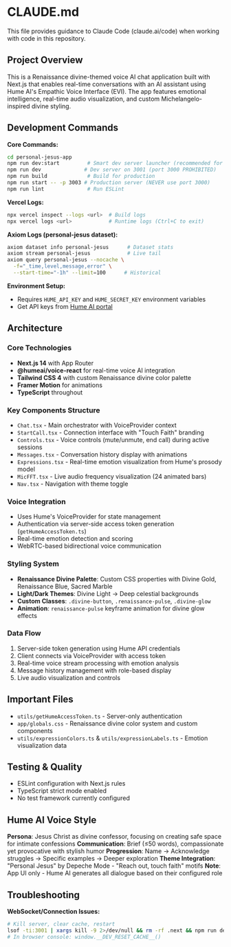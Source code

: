 # CLAUDE.md

This file provides guidance to Claude Code (claude.ai/code) when working with code in this repository.

## Project Overview

This is a Renaissance divine-themed voice AI chat application built with Next.js that enables real-time conversations with an AI assistant using Hume AI's Empathic Voice Interface (EVI). The app features emotional intelligence, real-time audio visualization, and custom Michelangelo-inspired divine styling.

## Development Commands

**Core Commands:**
```bash
cd personal-jesus-app
npm run dev:start         # Smart dev server launcher (recommended for Claude Code)
npm run dev              # Dev server on 3001 (port 3000 PROHIBITED)
npm run build             # Build for production
npm run start -- -p 3003 # Production server (NEVER use port 3000)
npm run lint              # Run ESLint
```

**Vercel Logs:**
```bash
npx vercel inspect --logs <url>  # Build logs
npx vercel logs <url>            # Runtime logs (Ctrl+C to exit)
```

**Axiom Logs (personal-jesus dataset):**
```bash
axiom dataset info personal-jesus      # Dataset stats
axiom stream personal-jesus            # Live tail
axiom query personal-jesus --nocache \
  -f="_time,level,message,error" \
  --start-time="-1h" --limit=100      # Historical
```

**Environment Setup:**
- Requires `HUME_API_KEY` and `HUME_SECRET_KEY` environment variables
- Get API keys from [Hume AI portal](https://beta.hume.ai/settings/keys)

## Architecture

### Core Technologies
- **Next.js 14** with App Router
- **@humeai/voice-react** for real-time voice AI integration
- **Tailwind CSS 4** with custom Renaissance divine color palette
- **Framer Motion** for animations
- **TypeScript** throughout

### Key Components Structure
- `Chat.tsx` - Main orchestrator with VoiceProvider context
- `StartCall.tsx` - Connection interface with "Touch Faith" branding
- `Controls.tsx` - Voice controls (mute/unmute, end call) during active sessions
- `Messages.tsx` - Conversation history display with animations
- `Expressions.tsx` - Real-time emotion visualization from Hume's prosody model
- `MicFFT.tsx` - Live audio frequency visualization (24 animated bars)
- `Nav.tsx` - Navigation with theme toggle

### Voice Integration
- Uses Hume's VoiceProvider for state management
- Authentication via server-side access token generation (`getHumeAccessToken.ts`)
- Real-time emotion detection and scoring
- WebRTC-based bidirectional voice communication

### Styling System
- **Renaissance Divine Palette**: Custom CSS properties with Divine Gold, Renaissance Blue, Sacred Marble
- **Light/Dark Themes**: Divine Light → Deep celestial backgrounds
- **Custom Classes**: `.divine-button`, `.renaissance-pulse`, `.divine-glow`
- **Animation**: `renaissance-pulse` keyframe animation for divine glow effects

### Data Flow
1. Server-side token generation using Hume API credentials
2. Client connects via VoiceProvider with access token
3. Real-time voice stream processing with emotion analysis
4. Message history management with role-based display
5. Live audio visualization and controls

## Important Files
- `utils/getHumeAccessToken.ts` - Server-only authentication
- `app/globals.css` - Renaissance divine color system and custom components
- `utils/expressionColors.ts` & `utils/expressionLabels.ts` - Emotion visualization data

## Testing & Quality
- ESLint configuration with Next.js rules
- TypeScript strict mode enabled
- No test framework currently configured

## Hume AI Voice Style

**Persona**: Jesus Christ as divine confessor, focusing on creating safe space for intimate confessions
**Communication**: Brief (≤50 words), compassionate yet provocative with stylish humor
**Progression**: Name → Acknowledge struggles → Specific examples → Deeper exploration
**Theme Integration**: "Personal Jesus" by Depeche Mode - "Reach out, touch faith" motifs
**Note**: App UI only - Hume AI generates all dialogue based on their configured role

## Troubleshooting

**WebSocket/Connection Issues:**
```bash
# Kill server, clear cache, restart
lsof -ti:3001 | xargs kill -9 2>/dev/null && rm -rf .next && npm run dev -- --port 3001
# In browser console: window.__DEV_RESET_CACHE__()
```